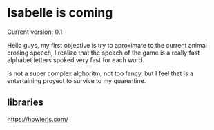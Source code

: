 # Isabelle is coming

Current version: 0.1

Hello guys, my first objective is try to aproximate to the current animal crosing speech,
I realize that the speach of the game is a really fast alphabet letters spoked very fast for each word.

is not a super complex alghoritm, not too fancy, but I feel that is a entertaining proyect to survive to my quarentine.

## libraries

https://howlerjs.com/